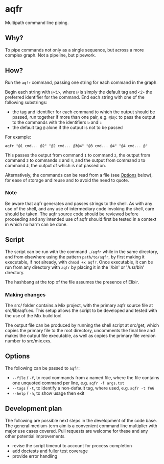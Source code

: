 # aqfr

Multipath command line piping.

## Why?

To pipe commands not only as a single sequence, but across a more complex graph. Not a pipeline, but pipework.

## How?

Run the `aqfr` command, passing one string for each command in the graph.

Begin each string with `@<i>`, where `@` is simply the default tag and `<i>` the preferred identifier for the command. End each string with one of the following substrings:

- the tag and identifier for each command to which the output should be passed, run together if more than one pair, e.g. `@b@c` to pass the output to the commands with the identifiers `b` and `c`
- the default tag `@` alone if the output is not to be passed

For example:

```shell
aqfr "@1 cmd... @2" "@2 cmd... @3@4" "@3 cmd... @4" "@4 cmd... @"
```

This passes the output from command `1` to command `2`, the output from command `2` to commands `3` and `4`, and the output from command `3` to command `4`, the output of which is not passed on.

Alternatively, the commands can be read from a file (see [Options](#options) below), for ease of storage and reuse and to avoid the need to quote.

### Note

Be aware that aqfr generates and passes strings to the shell. As with any use of the shell, and any use of intermediary code invoking the shell, care should be taken. The aqfr source code should be reviewed before proceeding and any intended use of aqfr should first be tested in a context in which no harm can be done.

## Script

The script can be run with the command `./aqfr` while in the same directory, and from elsewhere using the pattern `path/to/aqfr`, by first making it executable, if not already, with `chmod +x aqfr`. Once executable, it can be run from any directory with `aqfr` by placing it in the '/bin' or '/usr/bin' directory.

The hashbang at the top of the file assumes the presence of Elixir.

### Making changes

The src/ folder contains a Mix project, with the primary aqfr source file at src/lib/aqfr.ex. This setup allows the script to be developed and tested with the use of the Mix build tool.

The output file can be produced by running the shell script at src/get, which copies the primary file to the root directory, uncomments the final line and makes the output file executable, as well as copies the primary file version number to src/mix.exs.

## Options

The following can be passed to `aqfr`:

- `--file` / `-f`, to read commands from a named file, where the file contains one unquoted command per line, e.g. `aqfr -f args.txt`
- `--tags` / `-t`, to identify a non-default tag, where used, e.g. `aqfr -t TAG`
- `--help` / `-h`, to show usage then exit

## Development plan

The following are possible next steps in the development of the code base. The general medium-term aim is a convenient command line multiplier with major use cases covered. Pull requests are welcome for these and any other potential improvements.

- revise the script timeout to account for process completion
- add doctests and fuller test coverage
- provide error handling
